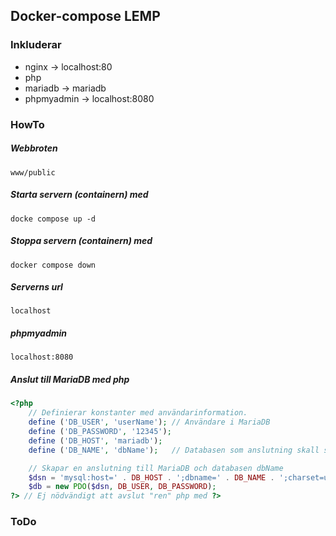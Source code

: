 ## Docker-compose LEMP
### Inkluderar
- nginx -> localhost:80
- php   
- mariadb -> mariadb
- phpmyadmin -> localhost:8080

### HowTo

##### Webbroten
    www/public
##### Starta servern (containern) med
    docke compose up -d
##### Stoppa servern (containern) med
    docker compose down
##### Serverns url
    localhost
##### phpmyadmin
    localhost:8080
##### Anslut till MariaDB med php

````php
<?php
    // Definierar konstanter med användarinformation.
    define ('DB_USER', 'userName'); // Användare i MariaDB
    define ('DB_PASSWORD', '12345');
    define ('DB_HOST', 'mariadb');
    define ('DB_NAME', 'dbName');   // Databasen som anslutning skall ske till

    // Skapar en anslutning till MariaDB och databasen dbName
    $dsn = 'mysql:host=' . DB_HOST . ';dbname=' . DB_NAME . ';charset=utf8';
    $db = new PDO($dsn, DB_USER, DB_PASSWORD);
?> // Ej nödvändigt att avslut "ren" php med ?>
````
### ToDo
    
